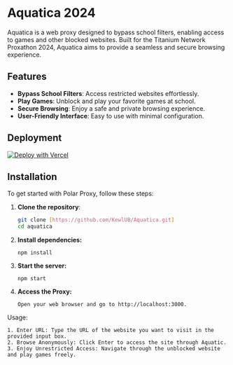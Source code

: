 # Aquatica 2024

Aquatica is a web proxy designed to bypass school filters, enabling access to games and other blocked websites. Built for the Titanium Network Proxathon 2024, Aquatica aims to provide a seamless and secure browsing experience.

## Features

- **Bypass School Filters**: Access restricted websites effortlessly.
- **Play Games**: Unblock and play your favorite games at school.
- **Secure Browsing**: Enjoy a safe and private browsing experience.
- **User-Friendly Interface**: Easy to use with minimal configuration.

## Deployment
[![Deploy with Vercel](https://vercel.com/button)](https://vercel.com/new/clone?repository-url=https%3A%2F%2Fgithub.com%2FKewlUB%2FAquatica%2F&project-name=aquatica&repository-name=Aquatica)

## Installation

To get started with Polar Proxy, follow these steps:

1. **Clone the repository**:
   ```bash
   git clone [https://github.com/KewlUB/Aquatica.git]
   cd aquatica
   ```

2. **Install dependencies:**
   ```
   npm install

   ```
3. **Start the server:**
   ```
   npm start
   ```

4. **Access the Proxy:**
   ```
   Open your web browser and go to http://localhost:3000.
   ```

Usage:
   ```
   1. Enter URL: Type the URL of the website you want to visit in the provided input box.
   2. Browse Anonymously: Click Enter to access the site through Aquatic.
   3. Enjoy Unrestricted Access: Navigate through the unblocked website and play games freely.
```
